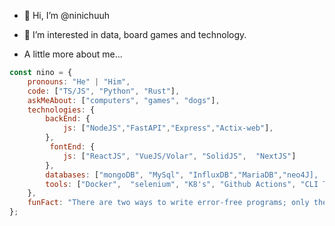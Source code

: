 - 👋 Hi, I’m @ninichuuh
- 👀 I’m interested in data, board games and technology.

- A little more about me...

```javascript
const nino = {
    pronouns: "He" | "Him",
    code: ["TS/JS", "Python", "Rust"],
    askMeAbout: ["computers", "games", "dogs"],
    technologies: {
        backEnd: {
            js: ["NodeJS","FastAPI","Express","Actix-web"],
        },
         fontEnd: {
            js: ["ReactJS", "VueJS/Volar", "SolidJS",  "NextJS"] 
        },
        databases: ["mongoDB", "MySql", "InfluxDB","MariaDB","neo4J],
        tools: ["Docker",  "selenium", "K8's", "Github Actions", "CLI Tools"]
    },
    funFact: "There are two ways to write error-free programs; only the third one works"
};
```




